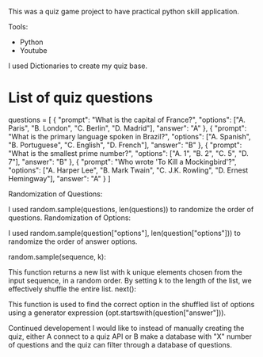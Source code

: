 This was a quiz game project to have practical python skill application. 

Tools:
 - Python
 - Youtube

I used Dictionaries to create my quiz base.
# List of quiz questions
questions = [
    {
        "prompt": "What is the capital of France?",
        "options": ["A. Paris", "B. London", "C. Berlin", "D. Madrid"],
        "answer": "A"
    },
    {
        "prompt": "What is the primary language spoken in Brazil?",
        "options": ["A. Spanish", "B. Portuguese", "C. English", "D. French"],
        "answer": "B"
    },
    {
        "prompt": "What is the smallest prime number?",
        "options": ["A. 1", "B. 2", "C. 5", "D. 7"],
        "answer": "B"
    },
    {
        "prompt": "Who wrote 'To Kill a Mockingbird'?",
        "options": ["A. Harper Lee", "B. Mark Twain", "C. J.K. Rowling", "D. Ernest Hemingway"],
        "answer": "A"
    }
]


Randomization of Questions:

I used random.sample(questions, len(questions)) to randomize the order of questions.
Randomization of Options:

I used random.sample(question["options"], len(question["options"])) to randomize the order of answer options.

random.sample(sequence, k):

This function returns a new list with k unique elements chosen from the input sequence, in a random order.
By setting k to the length of the list, we effectively shuffle the entire list.
next():

This function is used to find the correct option in the shuffled list of options using a generator expression (opt.startswith(question["answer"])).

Continued developement
    I would like to instead of manually creating the quiz, either A connect to a quiz API or B make a database with "X" number of questions and the quiz can filter through a database of questions.